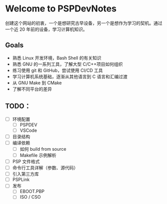 # Welcome to PSPDevNotes

创建这个网站的初衷，一个是想研究古早设备，另一个是想作为学习的契机。通过一个近 20 年前的设备，学习计算机知识。

## Goals

- 熟悉 Linux 开发环境，Bash Shell 的有关知识
- 熟悉 GNU 的一系列工具，了解大型 C/C++项目如何组织
- 练习使用 git 和 GitHub，尝试使用 CI/CD 工具
- 学习计算机系统基础，逐渐从其他语言到 C 语言和汇编过渡
- 从 GNU Make 到 CMake
- 了解不同平台的差异

## TODO：

- [ ] 环境配置
  - [ ] PSPDEV
  - [ ] VSCode
- [ ] 目录结构
- [ ] 编译依赖
  - [ ] 如何 build from source
  - [ ] Makefile 示例解析
- [ ] PSP 文件格式
- [ ] 命令行工具详解（参数、源代码）
- [ ] 引入第三方库
- [ ] PSPLink
- [ ] 发布
  - [ ] EBOOT.PBP
  - [ ] ISO / CSO
